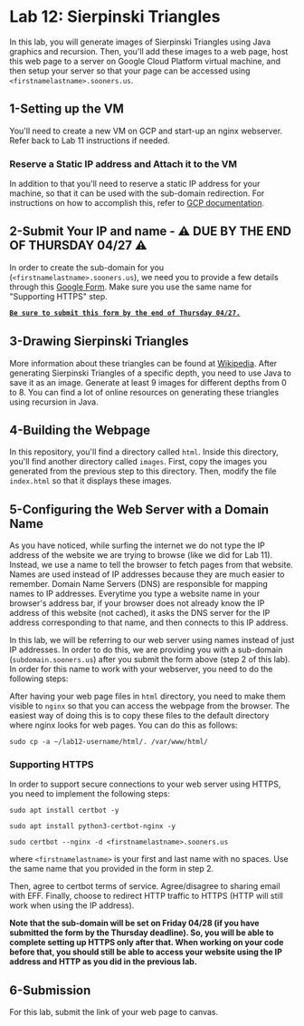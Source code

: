 # Lab 12: Sierpinski Triangles

In this lab, you will generate images of Sierpinski Triangles using Java graphics and recursion. Then, you'll add these images to a web page, host this web page to a server on Google Cloud Platform virtual machine, and then setup your server so that your page can be accessed using `<firstnamelastname>.sooners.us`.

## 1-Setting up the VM
You'll need to create a new VM on GCP and start-up an nginx webserver. Refer back to Lab 11 instructions if needed.

### Reserve a Static IP address and Attach it to the VM
In addition to that you'll need to reserve a static IP address for your machine, so that it can be used with the sub-domain redirection. 
For instructions on how to accomplish this, refer to [GCP documentation](https://cloud.google.com/compute/docs/ip-addresses/reserve-static-external-ip-address).

## 2-Submit Your IP and name - ⚠️ DUE BY THE END OF THURSDAY 04/27 ⚠️
In order to create the sub-domain for you (`<firstnamelastname>.sooners.us`), we need you to provide a few details through this [Google Form](https://docs.google.com/forms/d/1gRiMiHvHuNAxuZ6eSiIkl1ij6Bzo5mCOkLi7Rl6o4nc/viewform). Make sure you use the same name for "Supporting HTTPS" step. 
<b><u>
```diff
Be sure to submit this form by the end of Thursday 04/27.
```
</u></b>
## 3-Drawing Sierpinski Triangles

More information about these triangles can be found at [Wikipedia](https://en.wikipedia.org/wiki/Sierpi%C5%84ski_triangle). After generating Sierpinski Triangles of a specific depth, you need to use Java to save it as an image. Generate at least 9 images for different depths from 0 to 8. You can find a lot of online resources on generating these triangles using recursion in Java.

## 4-Building the Webpage

In this repository, you'll find a directory called `html`. Inside this directory, you'll find another directory called `images`. First, copy the images you generated from the previous step to this directory. Then, modify the file `index.html` so that it displays these images.

## 5-Configuring the Web Server with a Domain Name

As you have noticed, while surfing the internet we do not type the IP address of the website we are trying to browse (like we did for Lab 11). Instead, we use a name to tell the browser to fetch pages from that website. Names are used instead of IP addresses because they are much easier to remember. Domain Name Servers (DNS) are responsible for mapping names to IP addresses. Everytime you type a website name in your browser's address bar, if your browser does not already know the IP address of this website (not cached), it asks the DNS server for the IP address corresponding to that name, and then connects to this IP address. 

In this lab, we will be referring to our web server using names instead of just IP addresses. In order to do this, we are providing you with a sub-domain (`subdomain.sooners.us`) after you submit the form above (step 2 of this lab). In order for this name to work with your webserver, you need to do the following steps:

After having your web page files in `html` directory, you need to make them visible to `nginx` so that you can access the webpage from the browser. The easiest way of doing this is to copy these files to the default directory where nginx looks for web pages. You can do this as follows:

```
sudo cp -a ~/lab12-username/html/. /var/www/html/
```


### Supporting HTTPS

In order to support secure connections to your web server using HTTPS, you need to implement the following steps:

```
sudo apt install certbot -y
```

```
sudo apt install python3-certbot-nginx -y
```

```
sudo certbot --nginx -d <firstnamelastname>.sooners.us
```
where `<firstnamelastname>` is your first and last name with no spaces. Use the same name that you provided in the form in step 2.

Then, agree to certbot terms of service. Agree/disagree to sharing email with EFF. Finally, choose to redirect HTTP traffic to HTTPS (HTTP will still work when using the IP address).

**Note that the sub-domain will be set on Friday 04/28 (if you have submitted the form by the Thursday deadline). So, you will be able to complete setting up HTTPS only after that. When working on your code before that, you should still be able to access your website using the IP address and HTTP as you did in the previous lab.**

## 6-Submission 

For this lab, submit the link of your web page to canvas.
